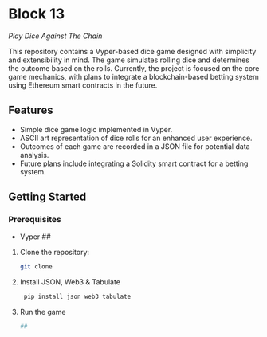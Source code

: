 # Block 13
_Play Dice Against The Chain_

This repository contains a Vyper-based dice game designed with simplicity and extensibility in mind. The game simulates rolling dice and determines the outcome based on the rolls. Currently, the project is focused on the core game mechanics, with plans to integrate a blockchain-based betting system using Ethereum smart contracts in the future.

## Features

- Simple dice game logic implemented in Vyper.
- ASCII art representation of dice rolls for an enhanced user experience.
- Outcomes of each game are recorded in a JSON file for potential data analysis.
- Future plans include integrating a Solidity smart contract for a betting system.

## Getting Started

### Prerequisites

- Vyper ##

1. Clone the repository:
   ```bash
   git clone 

2. Install JSON, Web3 & Tabulate
   ```bash
    pip install json web3 tabulate

3. Run the game
   ```bash
   ##
